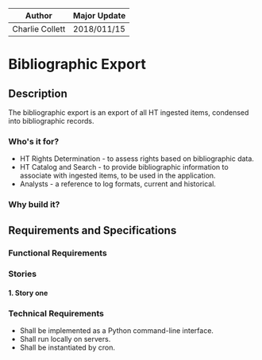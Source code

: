 
| Author | Major Update |
| --- | --- |
| Charlie Collett | 2018/011/15 |

# Bibliographic Export

## Description
The bibliographic export is an export of all HT ingested items, condensed into bibliographic records.

### Who's it for?
* HT Rights Determination - to assess rights based on bibliographic data.
* HT Catalog and Search - to provide bibliographic information to associate with ingested items, to be used in the application.
* Analysts - a reference to log formats, current and historical.

### Why build it?


## Requirements and Specifications

### Functional Requirements


### Stories

#### 1. Story one


### Technical Requirements

* Shall be implemented as a Python command-line interface.
* Shall run locally on servers.
* Shall be instantiated by cron.
